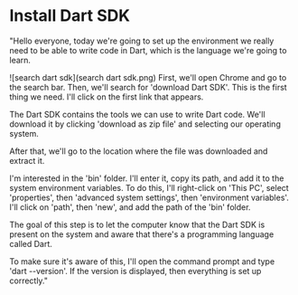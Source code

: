 # Install Dart SDK


"Hello everyone, today we're going to set up the environment we really need to be able to write code in Dart, which is the language we're going to learn.

![search dart sdk](search dart sdk.png)
First, we'll open Chrome and go to the search bar. Then, we'll search for 'download Dart SDK'. This is the first thing we need. I'll click on the first link that appears.

The Dart SDK contains the tools we can use to write Dart code. We'll download it by clicking 'download as zip file' and selecting our operating system.

After that, we'll go to the location where the file was downloaded and extract it.

I'm interested in the 'bin' folder. I'll enter it, copy its path, and add it to the system environment variables. To do this, I'll right-click on 'This PC', select 'properties', then 'advanced system settings', then 'environment variables'. I'll click on 'path', then 'new', and add the path of the 'bin' folder.

The goal of this step is to let the computer know that the Dart SDK is present on the system and aware that there's a programming language called Dart.

To make sure it's aware of this, I'll open the command prompt and type 'dart --version'. If the version is displayed, then everything is set up correctly."
